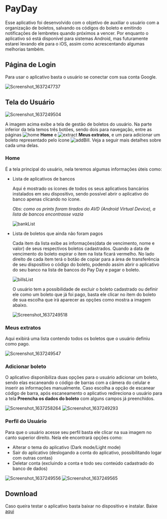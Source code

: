 # PayDay
Esse aplicativo foi desenvolvido com o objetivo de auxiliar o usuário com a organização de boletos, salvando os códigos do boleto e emitindo notificações de lembretes quando próximos a vencer. Por enquanto o aplicativo só está disponível para sistemas Android, mas futuramente estarei levando ele para o iOS, assim como acrescentando algumas melhorias também.

## Página de Login
Para usar o aplicativo basta o usuário se conectar com sua conta Google.

![Screenshot_1637247737](https://user-images.githubusercontent.com/49878384/142449806-ca1102ed-abdb-438a-8555-32e0fe1e2c95.png)

## Tela do Usuário

![Screenshot_1637249504](https://user-images.githubusercontent.com/49878384/142454841-9cf3c172-b13a-4f7f-8d45-d5543ac9a41f.png)

A imagem acima exibe a tela de gestão de boletos do usuário. Na parte inferior da tela temos três botões, sendo dois para navegação, entre as páginas ![home](https://user-images.githubusercontent.com/49878384/142477384-e7cf5670-79eb-416f-9350-fb31e44af804.png)
 **Home** e ![extract](https://user-images.githubusercontent.com/49878384/142477932-c8d94b83-6cf7-4546-9c35-336e9653606f.png) **Meus extratos**, e um para adicionar um boleto representado pelo ícone ![addBill](https://user-images.githubusercontent.com/49878384/142479032-c318fce8-d861-4610-aa01-8b1270e4baec.png). Veja a seguir mais detalhes sobre cada uma delas.

### Home
É a tela principal do usuário, nela teremos algumas informações úteis como:
- Lista de aplicativos de bancos
  
  Aqui é mostrado os ícones de todos os seus aplicativos bancários instalados em seu dispositivo, sendo possível abrir o aplicativo do banco apenas clicando no ícone. 
  
  _Obs: como os prints foram tirados do AVD (Android Virtual Device), a lista de bancos encontrasse vazia_
  
  ![bankList](https://user-images.githubusercontent.com/49878384/142453444-1fdd179c-d75a-4ab2-a13c-c97757b8e2eb.png)

- Lista de boletos que ainda não foram pagos
  
  Cada item da lista exibe as informações(data de vencimento, nome e valor) de seus respectivos boletos cadastrados. Quando a data de vencimento do boleto expirar o item na       lista ficará vermelho. No lado direito de cada item terá o botão de copiar para a área de transferência de seu dispositivo o código do boleto, podendo assim abrir o aplicativo   do seu banco na lista de bancos do Pay Day e pagar o boleto.
  
  ![billsList](https://user-images.githubusercontent.com/49878384/142464843-0b59a8df-7e5c-4fcf-b764-5ba573221672.png)
  
  O usuário tem a possibilidade de excluir o boleto cadastrado ou definir ele como um boleto que já foi pago, basta ele clicar no item do boleto de sua escolha que irá aparecer 
  as opções como mostra a imagem abaixo.
  
  ![Screenshot_1637249518](https://user-images.githubusercontent.com/49878384/142482210-2d421dfe-d205-4f4a-896e-cad61c9a700c.png)

### Meus extratos 
Aqui exibirá uma lista contendo todos os boletos que o usuário definiu como pago.

![Screenshot_1637249547](https://user-images.githubusercontent.com/49878384/142483403-10588f81-86d4-45e3-83fa-abb307d837d5.png)

### Adicionar boleto
O aplicativo disponibiliza duas opções para o usuário adicionar um boleto, sendo elas escaneando o código de barras com a câmera do celular e inserir as informações manualmente. Caso escolha a opção de escanear código de barra, após escaneamento o aplicativo redireciona o usuário para a tela **Preencha os dados do boleto** com alguns campos já preenchidos.

![Screenshot_1637258264](https://user-images.githubusercontent.com/49878384/142486797-56f95575-c62f-49cb-8916-7b1e15499d86.png)  ![Screenshot_1637249293](https://user-images.githubusercontent.com/49878384/142487845-14d1b130-c0b5-42ee-8d68-c10a325c6ece.png)

### Perfil do Usuário
Para que o usuário acesse seu perfil basta ele clicar na sua imagem no canto superior direito. Nela ele encontrará opções como:
  - Alterar o tema do aplicativo (Dark mode/Light mode)
  - Sair do aplicativo (deslogando a conta do aplicativo, possibilitando logar com outras contas)
  - Deletar conta (excluindo a conta e todo seu conteúdo cadastrado do banco de dados)

![Screenshot_1637249556](https://user-images.githubusercontent.com/49878384/142491981-c3274d56-2f04-477b-bc06-615c541416d3.png)  ![Screenshot_1637249565](https://user-images.githubusercontent.com/49878384/142491991-1a47d875-3bd3-4ca1-865d-64dc6bb0ea4f.png)

## Download
Caso queira testar o aplicativo basta baixar no dispositivo e instalar. Baixe [aqui](https://drive.google.com/drive/folders/1VQ-DzUobT1tf16gkXAQlAFAIDyPqQ9Cn?usp=sharing)
